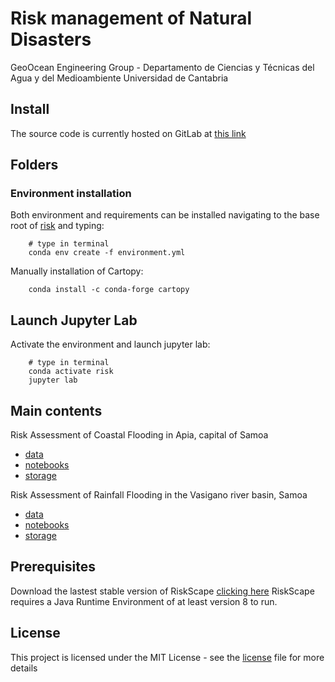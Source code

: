 # Risk management of Natural Disasters
GeoOcean Engineering Group - Departamento de Ciencias y Técnicas del Agua y del Medioambiente
Universidad de Cantabria

## Install

The source code is currently hosted on GitLab at [this link](https://gitlab.com/geoocean/courses/risk)

## Folders

### Environment installation

Both environment and requirements can be installed navigating to the base root of [risk](./) and typing:

```
    # type in terminal
    conda env create -f environment.yml 
```

Manually installation of Cartopy:
```
    conda install -c conda-forge cartopy
```

## Launch Jupyter Lab

Activate the environment and launch jupyter lab:

```
    # type in terminal
    conda activate risk
    jupyter lab
```

## Main contents
Risk Assessment of Coastal Flooding in Apia, capital of Samoa [](./Coastal_flooding)

- [data](./Coastal_flooding/data/)
- [notebooks](./Coastal_flooding/notebooks/)
- [storage](./Coastal_flooding/storage/)

Risk Assessment of Rainfall Flooding in the Vasigano river basin, Samoa [](./Rainfall_flooding)

- [data](./Rainfall_flooding/data/)
- [notebooks](./Rainfall_flooding/notebooks/)
- [storage](./Rainfall_flooding/storage/)

## Prerequisites

Download the lastest stable version of RiskScape [clicking here](https://riskscape.org.nz/docs/intro/downloads.html#downloads)
RiskScape requires a Java Runtime Environment of at least version 8 to run.


## License

This project is licensed under the MIT License - see the [license](./LICENSE.txt) file for more details
